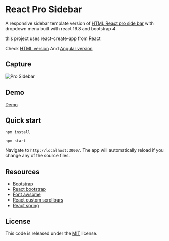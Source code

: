 # React Pro Sidebar

A responsive sidebar template  version of [HTML React pro side bar](https://github.com/azouaoui-med/pro-sidebar-template) with dropdown menu built with react 16.8 and bootstrap 4

this project uses react-create-app from React

Check [HTML version](https://github.com/azouaoui-med/pro-sidebar-template)
And [Angular version](https://github.com/azouaoui-med/angular-pro-sidebar)

## Capture 

![Pro Sidebar](https://repository-images.githubusercontent.com/233310014/94f0bc00-63fa-11ea-8a69-b9d5ecee1d01)



## Demo

[Demo](https://brimos.github.io/react-pro-sidebar/build/)

## Quick start

```
npm install 

npm start
```

Navigate to `http://localhost:3000/`. The app will automatically reload if you change any of the source files.

## Resources
*   [Bootstrap](https://getbootstrap.com/)
*   [React bootstrap](https://react-bootstrap.github.io/)
*   [Font awsome](http://fontawesome.io/)
*   [React custom scrollbars](https://github.com/malte-wessel/react-custom-scrollbars)
*   [React spring](https://www.react-spring.io/)

## License
This code is released under the [MIT]() license.
